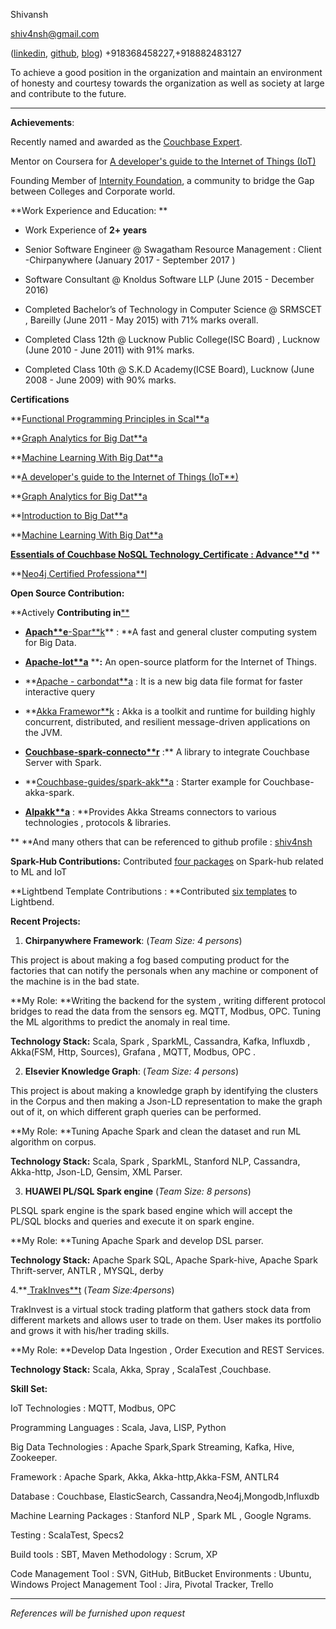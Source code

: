 Shivansh 	      	         	   	      	 

[shiv4nsh@gmail.com ](mailto:shiv4nsh@gmail.com)

([linkedin](https://in.linkedin.com/in/shiv4nsh), [github](https://github.com/shiv4nsh), [blog](https://shiv4nsh.wordpress.com/))					          +918368458227,+918882483127 

To achieve a good position in the organization and maintain an environment of honesty and courtesy towards the organization as well as society at large and contribute to the future.

* * *
 

**Achievements**: 

Recently named and awarded as the  [Couchbase Expert](https://developer.couchbase.com/experts-and-champions).

Mentor on Coursera for [A developer's guide to the Internet of Things (IoT)](https://www.coursera.org/learn/developer-iot) 

Founding Member of  [Internity Foundation](http://internity.in), a community to bridge the Gap between Colleges and Corporate world.

**Work Experience and Education: **

* Work Experience of **2+ years** 

* Senior Software Engineer @ Swagatham Resource Management : Client -Chirpanywhere (January 2017 - September 2017 )

* Software Consultant @ Knoldus Software LLP   (June 2015 - December 2016)

* Completed Bachelor’s of Technology in Computer Science @ SRMSCET , Bareilly (June 2011 - May 2015) with 71% marks overall.

* Completed Class 12th @ Lucknow Public College(ISC Board) , Lucknow (June 2010 - June 2011) with 91% marks.

*  Completed Class 10th @ S.K.D Academy(ICSE Board), Lucknow (June 2008 - June 2009) with 90% marks.

**Certifications**

**[Functional Programming Principles in Scal**a](https://www.coursera.org/account/accomplishments/verify/HBY3EHUX3B3X)

**[Graph Analytics for Big Dat**a](https://www.coursera.org/account/accomplishments/verify/LVTA4EWV6QCQ)

**[Machine Learning With Big Dat**a](https://www.coursera.org/account/accomplishments/verify/97VGTUWRTB68)

**[A developer's guide to the Internet of Things (IoT**)](https://www.coursera.org/account/accomplishments/verify/T78MPRESPT8P)

**[Graph Analytics for Big Dat**a](https://www.coursera.org/account/accomplishments/verify/LVTA4EWV6QCQ)

**[Introduction to Big Dat**a](https://www.coursera.org/account/accomplishments/verify/VUBV7TN7EWGD)

**[Machine Learning With Big Dat**a](https://www.coursera.org/account/accomplishments/verify/97VGTUWRTB68)

**[Essentials of Couchbase NoSQL Technology_Certificate : Advance**d](http://postimg.org/image/n6a5xxx49/)** **

**[Neo4j Certified Professiona**l](https://postimg.org/image/vvq9qjmox/)

**Open Source Contribution:**

**Actively ****Contributing in****[** ](http://iota.incubator.apache.org/) 

* **[Apach**e](https://github.com/apache/spark)**[-Spar**k](https://github.com/apache/spark)** : **A fast and general cluster computing system for Big Data.

* **[Apache-Iot**a](http://iota.incubator.apache.org/)** ****:** An open-source platform for the Internet of Things.

* **[Apache - carbondat**a](https://github.com/apache/incubator-carbondata) : It is a new big data file format for faster interactive query

* **[Akka Framewor**k](https://github.com/akka/akka) **:** Akka is a toolkit and runtime for building highly concurrent, distributed, and resilient message-driven applications on the JVM.

* **[Couchbase-spark-connecto**r](https://github.com/couchbase/couchbase-spark-connector)** :** A library to integrate Couchbase Server with Spark.

* **[Couchbase-guides/spark-akk**a](https://github.com/couchbase-guides/spark-akka) : Starter example for Couchbase-akka-spark.

* **[Alpakk**a](https://github.com/akka/alpakka)** : **Provides  Akka Streams connectors to various technologies , protocols &  libraries.

** **And many others that can be referenced to github profile : [shiv4nsh](https://github.com/shiv4nsh)

**Spark-Hub Contributions:**  Contributed [four packages](https://spark-packages.org/user/shiv4nsh) on Spark-hub related to ML and IoT

**Lightbend Template Contributions :  **Contributed [six templates](https://www.lightbend.com/activator/templates#filter:shiv4nsh) to Lightbend.

**Recent Projects:**

1. **Chirpanywhere Framework**:						(*Team Size: 4 persons*)

This project is about making a fog based computing product for the factories that can notify the personals when any machine or component of the machine is in the bad state.

**My Role: **Writing the backend for the system , writing different protocol bridges to read the data from the sensors eg. MQTT, Modbus, OPC. Tuning the ML algorithms to predict the anomaly in real time.

**Technology Stack:** Scala, Spark , SparkML, Cassandra, Kafka, Influxdb , Akka(FSM, Http, Sources), Grafana , MQTT, Modbus, OPC .   

2. **Elsevier Knowledge Graph**:						(*Team Size: 4 persons*)

This project is about making a knowledge graph by identifying the clusters in the Corpus and then making a Json-LD representation to make the graph out of it, on which different graph queries can be performed.

**My Role: **Tuning Apache Spark and clean the dataset and run ML algorithm on corpus.

**Technology Stack:** Scala, Spark , SparkML, Stanford NLP, Cassandra, Akka-http, Json-LD, Gensim, XML Parser.

3.  **HUAWEI PL/SQL Spark engine** 				           (*Team Size: 8 persons*)

PLSQL spark engine is the spark based engine which will accept the PL/SQL blocks and queries and execute it on spark engine.

**My Role: **Tuning Apache Spark and develop DSL parser.

**Technology Stack:** Apache Spark SQL, Apache Spark-hive, Apache Spark Thrift-server, ANTLR , MYSQL, derby

4.**[ TrakInves**t](http://home.stockfans.net/)  								(*Team Size:4persons*)

TrakInvest is a virtual stock trading platform that gathers stock data from different markets and allows user to trade on them. User makes its portfolio and grows it with his/her trading skills.

**My Role:  **Develop Data Ingestion , Order Execution and REST Services.

**Technology Stack:** Scala, Akka, Spray , ScalaTest ,Couchbase.

**Skill Set:**

IoT Technologies		:   MQTT, Modbus, OPC

Programming Languages	:   Scala, Java, LISP, Python

Big Data Technologies   	:   Apache Spark,Spark Streaming, Kafka, Hive, Zookeeper.

Framework                          	:   Apache Spark, Akka, Akka-http,Akka-FSM, ANTLR4

Database                              	:   Couchbase, ElasticSearch, Cassandra,Neo4j,Mongodb,Influxdb

Machine Learning Packages	:   Stanford NLP , Spark ML , Google Ngrams.  

Testing                                   	:   ScalaTest, Specs2

Build tools			:   SBT, MavenMethodology			:   Scrum, XP

Code Management Tool         :   SVN, GitHub, BitBucketEnvironments                          :   Ubuntu, WindowsProject Management Tool	:   Jira,  Pivotal Tracker, Trello

___________________________________________________________________________

*References will be furnished upon request*

